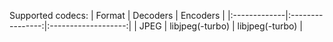 Supported codecs:
| Format       |  Decoders        |  Encoders           |
|:-------------|:----------------:|:-------------------:|
| JPEG         | libjpeg(-turbo)  | libjpeg(-turbo)     |
